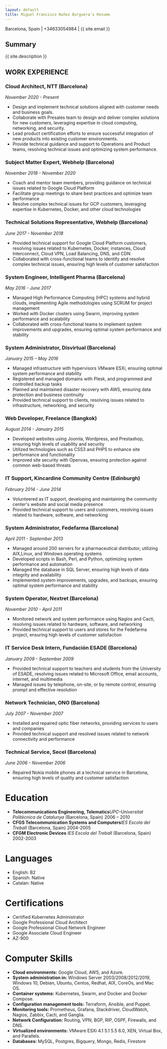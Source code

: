 ```yaml
---
layout: default
title: Miguel Francisco Nuñez Burguera's Resume
---
```


Barcelona, Spain | +34633054984 | {{ site.email }}

## Summary

{{ site.description }}

## WORK EXPERIENCE

### Cloud Architect, NTT (Barcelona)

_November 2020 - Present_

- Design and implement technical solutions aligned with customer needs and business goals.
- Collaborate with Presales team to design and deliver complex solutions for new customers, leveraging expertise in cloud computing, networking, and security.
- Lead product certification efforts to ensure successful integration of new products into existing customer environments.
- Provide technical guidance and support to Operations and Product teams, resolving technical issues and optimizing system performance.

### Subject Matter Expert, Webhelp (Barcelona)

_November 2018 - November 2020_

- Coach and mentor team members, providing guidance on technical issues related to Google Cloud Platform
- Facilitate group meetings to share best practices and optimize team performance
- Resolve complex technical issues for GCP customers, leveraging expertise in Kubernetes, Docker, and other cloud technologies

### Technical Solutions Representative, Webhelp (Barcelona)

_June 2017 - November 2018_

- Provided technical support for Google Cloud Platform customers, resolving issues related to Kubernetes, Docker, instances, Cloud Interconnect, Cloud VPN, Load Balancing, DNS, and CDN
- Collaborated with cross-functional teams to identify and resolve complex technical issues, ensuring high levels of customer satisfaction

### System Engineer, Intelligent Pharma (Barcelona)

_May 2016 - June 2017_

- Managed High Performance Computing (HPC) systems and hybrid clouds, implementing Agile methodologies using SCRUM for project management
- Worked with Docker clusters using Swarm, improving system performance and scalability
- Collaborated with cross-functional teams to implement system improvements and upgrades, ensuring optimal system performance and stability

### System Administrator, Disvirtual (Barcelona)

_January 2015 – May 2016_

- Managed infrastructure with hypervisors VMware ESXi, ensuring optimal system performance and stability
- Registered and managed domains with Plesk, and programmed and controlled backup tasks
- Planned and maintained disaster recovery with AWS, ensuring data protection and business continuity
- Provided technical support to clients, resolving issues related to infrastructure, networking, and security

### Web Developer, Freelance (Bangkok)

_August 2014 - January 2015_

- Developed websites using Joomla, Wordpress, and Prestashop, ensuring high levels of usability and security
- Utilized technologies such as CSS3 and PHP5 to enhance site performance and functionality
- Improved site security with Openvas, ensuring protection against common web-based threats

### IT Support, Kincardine Community Centre (Edinburgh)

_February 2014 - June 2014_

- Volunteered as IT support, developing and maintaining the community center's website and social media presence
- Provided technical support to users and customers, resolving issues related to hardware, software, and networking

### System Administrator, Fedefarma (Barcelona)

_April 2011 - September 2013_

- Managed around 200 servers for a pharmaceutical distributor, utilizing AIX,Linux, and Windows operating systems
- Developed scripts in Bash, Perl, and Python, optimizing system performance and automation
- Managed the database in SQL Server, ensuring high levels of data integrity and availability
- Implemented system improvements, upgrades, and backups, ensuring optimal system performance and stability

### System Operator, Nextret (Barcelona)

_November 2010 - April 2011_

- Monitored network and system performance using Nagios and Cacti, resolving issues related to hardware, software, and networking
- Provided technical support to users and stores for the Fedefarma project, ensuring high levels of customer satisfaction

### IT Service Desk Intern, Fundación ESADE (Barcelona)

_January 2009 - September 2009_

- Provided technical support to teachers and students from the University of ESADE, resolving issues related to Microsoft Office, email accounts, internet, and multimedia
- Managed issues by telephone, on-site, or by remote control, ensuring prompt and effective resolution

### Network Technician, ONO (Barcelona)

_July 2007 - November 2007_

- Installed and repaired optic fiber networks, providing services to users and companies
- Provided technical support and resolved issues related to network connectivity and performance

### Technical Service, Secel (Barcelona)

_June 2006 - November 2006_

- Repaired Nokia mobile phones at a technical service in Barcelona, ensuring high levels of quality and customer satisfaction

# Education

- **Telecommunications Engineering, Telematics**_UPC–Universitat Politècnica de Catalunya_ (Barcelona, Spain) 2006 – 2010
- **CFGS Telecommunication Systems and Computers**_IES Escola del Treball_ (Barcelona, Spain) 2004-2005
- **CFGM Electronic Devices**
  _IES Escola del Treball_ (Barcelona, Spain) 2002-2003

# Languages

- English: B2
- Spanish: Native
- Catalan: Native

# Certifications

- Certified Kubernetes Administrator
- Google Professional Cloud Architect
- Google Professional Cloud Network Engineer
- Google Associate Cloud Engineer
- AZ-900

# Computer Skills

- **Cloud environments:** Google Cloud, AWS, and Azure.
- **System administration in:** Windows Server 2003/2008/2012/2019, Windows 10, Debian, Ubuntu, Centos, Redhat, AIX, CoreOs, and Mac OS.
- **Container systems:** Kubernetes, Swarm, and Docker and Docker Compose.
- **Configuration management tools:** Terraform, Ansible, and Puppet.
- **Monitoring tools:** Prometheus, Grafana, Stackdriver, CloudWatch, Nagios, Zabbix, Cacti, and Ganglia.
- **Network Configuration:** Routing, VPN, BGP, RIP, OSPF, Firewalls, and DNS.
- **Virtualized environments:** VMware ESXi 4.1 5.1 5.5 6.0, XEN, Virtual Box, and Parallels.
- **Databases:** MySQL, Postgres, Bigquery, Mongo, Redis, Firestore
